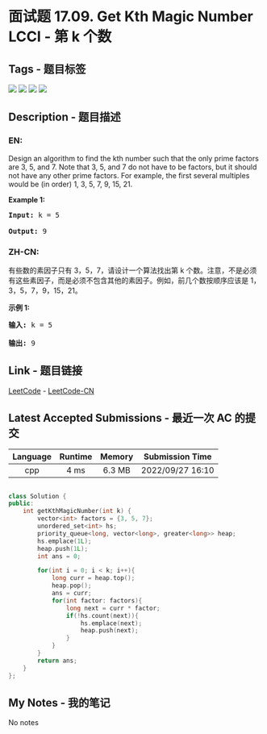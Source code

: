 
# 面试题 17.09. Get Kth Magic Number LCCI - 第 k 个数

## Tags - 题目标签

 <img src="https://img.shields.io/badge/Hash Table-哈希表-blue.svg">   <img src="https://img.shields.io/badge/Math-数学-blue.svg">   <img src="https://img.shields.io/badge/Dynamic Programming-动态规划-blue.svg">   <img src="https://img.shields.io/badge/Heap (Priority Queue)-堆（优先队列）-blue.svg">  


## Description - 题目描述

### EN:
<p>Design an algorithm to find the kth number such that the only prime factors are 3, 5, and 7. Note that 3, 5, and 7 do not have to be factors, but it should not have any other prime factors. For example, the first several multiples would be (in order) 1, 3, 5, 7, 9, 15, 21.</p>

<p><strong>Example 1:</strong></p>

<pre>
<strong>Input: </strong>k = 5

<strong>Output: </strong>9
</pre>


### ZH-CN:
<p>有些数的素因子只有 3，5，7，请设计一个算法找出第 k 个数。注意，不是必须有这些素因子，而是必须不包含其他的素因子。例如，前几个数按顺序应该是 1，3，5，7，9，15，21。</p>

<p><strong>示例 1:</strong></p>

<pre><strong>输入: </strong>k = 5

<strong>输出: </strong>9
</pre>



## Link - 题目链接

[LeetCode](https://leetcode.com/problems/get-kth-magic-number-lcci/description/)  -  [LeetCode-CN](https://leetcode.cn/problems/get-kth-magic-number-lcci/description/)
## Latest Accepted Submissions - 最近一次 AC 的提交


| Language | Runtime | Memory | Submission Time |
|:---:|:---:|:---:|:---:|
| cpp  | 4 ms | 6.3 MB | 2022/09/27 16:10 |

```cpp

class Solution {
public:
    int getKthMagicNumber(int k) {
        vector<int> factors = {3, 5, 7};
        unordered_set<int> hs;
        priority_queue<long, vector<long>, greater<long>> heap;
        hs.emplace(1L);
        heap.push(1L);
        int ans = 0;

        for(int i = 0; i < k; i++){
            long curr = heap.top();
            heap.pop();
            ans = curr;
            for(int factor: factors){
                long next = curr * factor;
                if(!hs.count(next)){
                    hs.emplace(next);
                    heap.push(next);
                }
            }
        }
        return ans;
    }
};

```
## My Notes - 我的笔记


No notes

